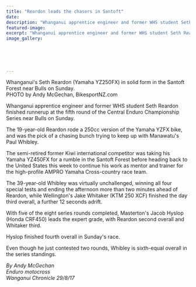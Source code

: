 ```yaml
---
title: "Reardon leads the chasers in Santoft"
date: 
description: "Whanganui apprentice engineer and former WHS student Seth Reardon finished runnerup at the fifth round of the Central Enduro Champ Series..."
featured-image: 
excerpt: "Whanganui apprentice engineer and former WHS student Seth Reardon finished runnerup at the fifth round of the Central Enduro Championship Series near Bulls on Sunday."
image_gallery:
	
	
	
	
	
---
```


<p><span>Whanganui's Seth Reardon (Yamaha YZ250FX) in solid form in the Santoft Forest near Bulls on Sunday. <br />PHOTO by Andy McGechan, BikesportNZ.com</span></p>
<p class="element element-paragraph">Whanganui apprentice engineer and former WHS student Seth Reardon finished runnerup at the fifth round of the Central Enduro Championship Series near Bulls on Sunday.</p>
<p class="element element-paragraph">The 19-year-old Reardon rode a 250cc version of the Yamaha YZFX bike, and was the pick of a chasing bunch trying to keep up with Manawatu's Paul Whibley.</p>
<p class="element element-paragraph">The semi-retired former Kiwi international competitor was taking his Yamaha YZ450FX for a rumble in the Santoft Forest before heading back to the United States this week to continue his work as mentor and trainer for the high-profile AMPRO Yamaha Cross-country race team.</p>
<p class="element element-paragraph">The 39-year-old Whibley was virtually unchallenged, winning all four special tests and ending the afternoon more than two minutes ahead of Reardon, while Wellington's Jake Whitaker (KTM 250 XCF) finished the day third overall, a further 12 seconds adrift.</p>
<p class="element element-paragraph">With five of the eight series rounds completed, Masterton's Jacob Hyslop (Honda CRF450) leads the expert grade, with Reardon second overall and Whitaker third.</p>
<p class="element element-paragraph">Hyslop finished fourth overall in Sunday's race.</p>
<p class="element element-paragraph">Even though he just contested two rounds, Whibley is sixth-equal overall in the series standings.</p>
<p class="element element-paragraph"><em>By Andy McGechan</em><br /><em>Enduro motocross</em><br /><em>Wanganui Chronicle 29/8/17</em></p>

